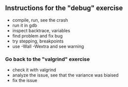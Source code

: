 ## Instructions for the "debug" exercise

* compile, run, see the crash
* run it in gdb
* inspect backtrace, variables
* find problem and fix bug
* try stepping, breakpoints
* use -Wall -Wextra and see warning


### Go back to the "valgrind" exercise

* check it with valgrind
* analyze the issue, see that the variance was biaised
* fix the issue
